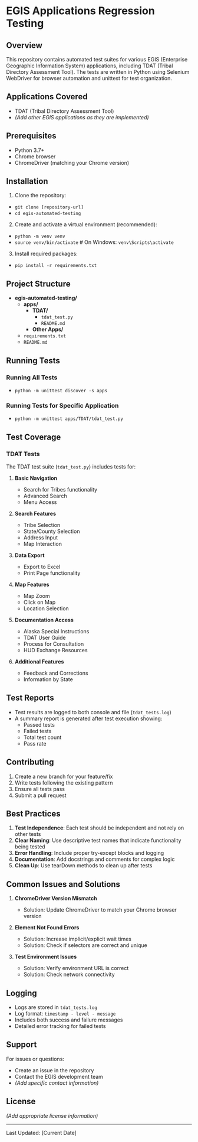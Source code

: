 # EGIS Applications Regression Testing

## Overview
This repository contains automated test suites for various EGIS (Enterprise Geographic Information System) applications, including TDAT (Tribal Directory Assessment Tool). The tests are written in Python using Selenium WebDriver for browser automation and unittest for test organization.

## Applications Covered
- TDAT (Tribal Directory Assessment Tool)
- *(Add other EGIS applications as they are implemented)*

## Prerequisites
- Python 3.7+
- Chrome browser
- ChromeDriver (matching your Chrome version)

## Installation

1. Clone the repository:
- `git clone [repository-url]`
- `cd egis-automated-testing`
2. Create and activate a virtual environment (recommended):
- `python -m venv venv`
- `source venv/bin/activate` # On Windows: `venv\Scripts\activate`
3. Install required packages:
- `pip install -r requirements.txt`

## Project Structure
- **egis-automated-testing/**
  - **apps/**
    - **TDAT/**
      - `tdat_test.py`
      - `README.md`
    - **Other Apps/**
  - `requirements.txt`
  - `README.md`

## Running Tests
### Running All Tests
- `python -m unittest discover -s apps`

### Running Tests for Specific Application

- `python -m unittest apps/TDAT/tdat_test.py`

## Test Coverage

### TDAT Tests
The TDAT test suite (`tdat_test.py`) includes tests for:

1. **Basic Navigation**
   - Search for Tribes functionality
   - Advanced Search
   - Menu Access

2. **Search Features**
   - Tribe Selection
   - State/County Selection
   - Address Input
   - Map Interaction

3. **Data Export**
   - Export to Excel
   - Print Page functionality

4. **Map Features**
   - Map Zoom
   - Click on Map
   - Location Selection

5. **Documentation Access**
   - Alaska Special Instructions
   - TDAT User Guide
   - Process for Consultation
   - HUD Exchange Resources

6. **Additional Features**
   - Feedback and Corrections
   - Information by State

## Test Reports
- Test results are logged to both console and file (`tdat_tests.log`)
- A summary report is generated after test execution showing:
  - Passed tests
  - Failed tests
  - Total test count
  - Pass rate

## Contributing
1. Create a new branch for your feature/fix
2. Write tests following the existing pattern
3. Ensure all tests pass
4. Submit a pull request

## Best Practices
1. **Test Independence**: Each test should be independent and not rely on other tests
2. **Clear Naming**: Use descriptive test names that indicate functionality being tested
3. **Error Handling**: Include proper try-except blocks and logging
4. **Documentation**: Add docstrings and comments for complex logic
5. **Clean Up**: Use tearDown methods to clean up after tests

## Common Issues and Solutions
1. **ChromeDriver Version Mismatch**
   - Solution: Update ChromeDriver to match your Chrome browser version

2. **Element Not Found Errors**
   - Solution: Increase implicit/explicit wait times
   - Solution: Check if selectors are correct and unique

3. **Test Environment Issues**
   - Solution: Verify environment URL is correct
   - Solution: Check network connectivity

## Logging
- Logs are stored in `tdat_tests.log`
- Log format: `timestamp - level - message`
- Includes both success and failure messages
- Detailed error tracking for failed tests

## Support
For issues or questions:
- Create an issue in the repository
- Contact the EGIS development team
- *(Add specific contact information)*

## License
*(Add appropriate license information)*

---
Last Updated: [Current Date]